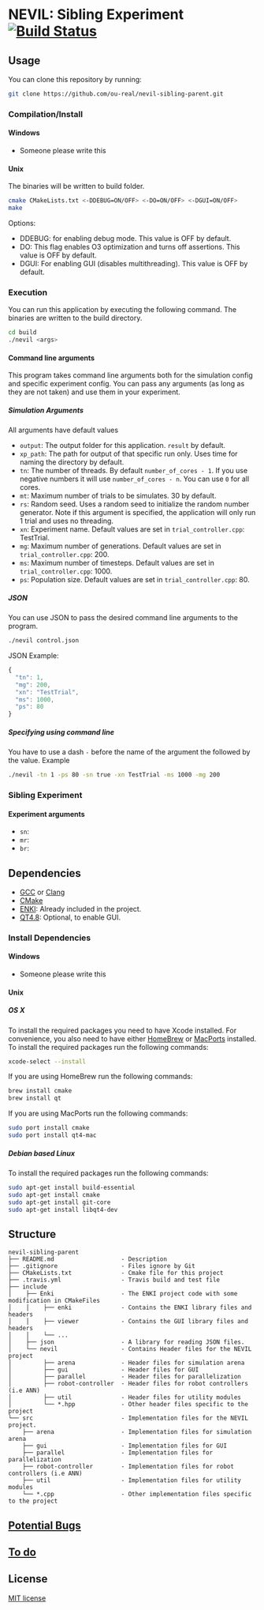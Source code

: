 # NEVIL: Sibling Experiment [![Build Status](https://travis-ci.org/ou-real/nevil-sibling-parent.svg)](https://travis-ci.org/ou-real/nevil-sibling-parent)


## Usage
You can clone this repository by running:
```bash
git clone https://github.com/ou-real/nevil-sibling-parent.git
```

### Compilation/Install
#### Windows
* Someone please write this

#### Unix
The binaries will be written to build folder.
```bash
cmake CMakeLists.txt <-DDEBUG=ON/OFF> <-DO=ON/OFF> <-DGUI=ON/OFF> 
make
```
Options:
* DDEBUG: for enabling debug mode. This value is OFF by default.
* DO: This flag enables O3 optimization and turns off assertions. This value is OFF by default.
* DGUI: For enabling GUI (disables multithreading). This value is OFF by default.

### Execution
You can run this application by executing the following command. The binaries are written to the build directory.
```bash
cd build
./nevil <args>
```
#### Command line arguments
This program takes command line arguments both for the simulation config and specific experiment config. You can pass any arguments (as long as they are not taken) and use them in your experiment.
##### Simulation Arguments
All arguments have default values
* `output`: The output folder for this application. `result` by default.
* `xp_path`: The path for output of that specific run only. Uses time for naming the directory by default.
* `tn`: The number of threads. By default `number_of_cores - 1`. If you use negative numbers it will use `number_of_cores - n`. You can use `0` for all cores.
* `mt`: Maximum number of trials to be simulates. 30 by default.
* `rs`: Random seed. Uses a random seed to initialize the random number generator. Note if this argument is specified, the application will only run 1 trial and uses no threading.
* `xn`: Experiment name. Default values are set in `trial_controller.cpp`: TestTrial.
* `mg`: Maximum number of generations. Default values are set in `trial_controller.cpp`: 200.
* `ms`: Maximum number of timesteps. Default values are set in `trial_controller.cpp`: 1000.
* `ps`: Population size.  Default values are set in `trial_controller.cpp`: 80.

##### JSON
You can use JSON to pass the desired command line arguments to the program.
```bash
./nevil control.json
```
JSON Example:
```javascript
{
  "tn": 1,
  "mg": 200,
  "xn": "TestTrial",
  "ms": 1000,
  "ps": 80
}
```
##### Specifying using command line
You have to use a dash `-` before the name of the argument the followed by the value.
Example
```bash
./nevil -tn 1 -ps 80 -sn true -xn TestTrial -ms 1000 -mg 200
```
### Sibling Experiment
#### Experiment arguments
* `sn`:
* `mr`:
* `br`:

## Dependencies
* [GCC](https://gcc.gnu.org) or [Clang](http://clang.llvm.org)
* [CMake](http://www.cmake.org)
* [ENKI](http://home.gna.org/enki/): Already included in the project.
* [QT4.8](http://qt-project.org/doc/qt-4.8/): Optional, to enable GUI.

### Install Dependencies

#### Windows
* Someone please write this

#### Unix
##### OS X
To install the required packages you need to have Xcode installed. For convenience, you also need to have either [HomeBrew](http://brew.sh) or [MacPorts](https://www.macports.org) installed.
To install the required packages run the following commands:
```bash
xcode-select --install
```
If you are using HomeBrew run the following commands:
```bash
brew install cmake
brew install qt
```
If you are using MacPorts run the following commands:
```bash
sudo port install cmake
sudo port install qt4-mac
```
##### Debian based Linux
To install the required packages run the following commands:
```bash
sudo apt-get install build-essential
sudo apt-get install cmake
sudo apt-get install git-core
sudo apt-get install libqt4-dev
```
## Structure
    nevil-sibling-parent
    ├── README.md                   - Description
    ├── .gitignore                  - Files ignore by Git
    ├── CMakeLists.txt              - Cmake file for this project
    ├── .travis.yml                 - Travis build and test file
    ├── include
    │    ├── Enki                   - The ENKI project code with some modification in CMakeFiles
    │    │    ├── enki              - Contains the ENKI library files and headers
    │    │    ├── viewer            - Contains the GUI library files and headers 
    │    │    └── ...
    │    ├── json                   - A library for reading JSON files.
    │    └── nevil                  - Contains Header files for the NEVIL project
    │         ├── arena             - Header files for simulation arena
    │         ├── gui               - Header files for GUI
    │         ├── parallel          - Header files for parallelization
    │         ├── robot-controller  - Header files for robot controllers (i.e ANN)
    │         ├── util              - Header files for utility modules
    │         └── *.hpp             - Other header files specific to the project
    └── src                         - Implementation files for the NEVIL project.
        ├── arena                   - Implementation files for simulation arena
        ├── gui                     - Implementation files for GUI
        ├── parallel                - Implementation files for parallelization
        ├── robot-controller        - Implementation files for robot controllers (i.e ANN)
        ├── util                    - Implementation files for utility modules
        └── *.cpp                   - Other implementation files specific to the project

## [Potential Bugs](https://github.com/ou-real/nevil-sibling-parent/issues)

## [To do](https://github.com/ou-real/nevil-sibling-parent/milestones)

## License
[MIT license](http://opensource.org/licenses/MIT)
